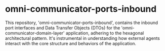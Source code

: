 # omni-communicator-ports-inbound
This repository, 'omni-communicator-ports-inbound', contains the inbound port interfaces and Data Transfer Objects (DTOs) for the 'omni-communicator-domain-layer' application, adhering to the hexagonal architectural pattern. It's instrumental in understanding how external agents interact with the core structure and behaviors of the application.

